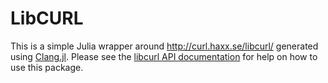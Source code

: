 # LibCURL

This is a simple Julia wrapper around http://curl.haxx.se/libcurl/ generated using [Clang.jl](https://github.com/ihnorton/Clang.jl).  Please see the [libcurl API documentation](https://curl.haxx.se/libcurl/c/) for help on how to use this package.
